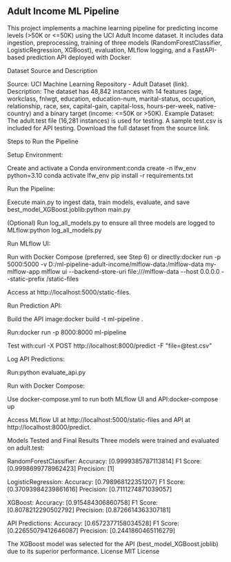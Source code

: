 ## Adult Income ML Pipeline
This project implements a machine learning pipeline for predicting income levels (>50K or <=50K) using the UCI Adult Income dataset. It includes data ingestion, preprocessing, training of three models (RandomForestClassifier, LogisticRegression, XGBoost), evaluation, MLflow logging, and a FastAPI-based prediction API deployed with Docker.

Dataset Source and Description

Source: UCI Machine Learning Repository - Adult Dataset (link).
Description: The dataset has 48,842 instances with 14 features (age, workclass, fnlwgt, education, education-num, marital-status, occupation, relationship, race, sex, capital-gain, capital-loss, hours-per-week, native-country) and a binary target (income: <=50K or >50K).
Example Dataset: The adult.test file (16,281 instances) is used for testing. A sample test.csv is included for API testing. Download the full dataset from the source link.

Steps to Run the Pipeline

Setup Environment:

Create and activate a Conda environment:conda create -n lfw_env python=3.10
conda activate lfw_env
pip install -r requirements.txt




Run the Pipeline:

Execute main.py to ingest data, train models, evaluate, and save best_model_XGBoost.joblib:python main.py


(Optional) Run log_all_models.py to ensure all three models are logged to MLflow:python log_all_models.py




Run MLflow UI:

Run with Docker Compose (preferred, see Step 6) or directly:docker run -p 5000:5000 -v D:/ml-pipeline-adult-income/mlflow-data:/mlflow-data my-mlflow-app mlflow ui --backend-store-uri file:///mlflow-data --host 0.0.0.0 --static-prefix /static-files


Access at http://localhost:5000/static-files.


Run Prediction API:

Build the API image:docker build -t ml-pipeline .


Run:docker run -p 8000:8000 ml-pipeline


Test with:curl -X POST http://localhost:8000/predict -F "file=@test.csv"




Log API Predictions:

Run:python evaluate_api.py




Run with Docker Compose:

Use docker-compose.yml to run both MLflow UI and API:docker-compose up


Access MLflow UI at http://localhost:5000/static-files and API at http://localhost:8000/predict.



Models Tested and Final Results
Three models were trained and evaluated on adult.test:

RandomForestClassifier:
Accuracy: [0.9999385787113814]
F1 Score: [0.9998699778962423]
Precision: [1]


LogisticRegression:
Accuracy: [0.798968122351207]
F1 Score: [0.37093984239861616]
Precision: [0.7111274871039057]

XGBoost:
Accuracy: [0.915484306860758]
F1 Score: [0.8078212290502792]
Precision: [0.8726614363307181]


API Predictions:
Accuracy: [0.6572377158034528]
F1 Score: [0.22655079412646087]
Precision: [0.2441860465116279]



The XGBoost model was selected for the API (best_model_XGBoost.joblib) due to its superior performance.
License
MIT License